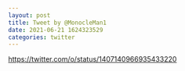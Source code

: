 ```yaml
--- 
layout: post 
title: Tweet by @MonocleMan1 
date: 2021-06-21 1624323529 
categories: twitter 
--- 
```

https://twitter.com/o/status/1407140966935433220